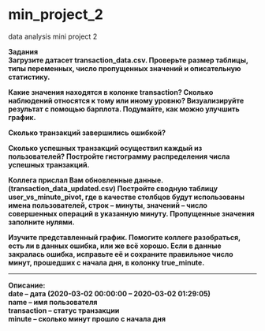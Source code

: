 # min_project_2
data analysis mini project 2

<b>Задания<br>
Загрузите датасет transaction_data.csv. Проверьте размер таблицы, типы переменных, число пропущенных значений и описательную статистику.

Какие значения находятся в колонке transaction? Сколько наблюдений относятся к тому или иному уровню? Визуализируйте результат с помощью барплота. Подумайте, как можно улучшить график.

Сколько транзакций завершились ошибкой?

Сколько успешных транзакций осуществил каждый из пользователей? Постройте гистограмму распределения числа успешных транзакций.

Коллега прислал Вам обновленные данные. (transaction_data_updated.csv)
Постройте сводную таблицу user_vs_minute_pivot, где в качестве столбцов будут использованы имена пользователей, строк – минуты, значений – число совершенных операций в указанную минуту. Пропущенные значения заполните нулями.

Изучите представленный график. Помогите коллеге разобраться,  есть ли в данных ошибка, или же всё хорошо.
Если в данные закралась ошибка, исправьте её и сохраните правильное число минут, прошедших с начала дня, в колонку true_minute.<br>
<hr>
Описание:<br>
date – дата (2020-03-02 00:00:00 – 2020-03-02 01:29:05)<br>
name – имя пользователя<br>
transaction – статус транзакции<br>
minute – сколько минут прошло с начала дня<br>
